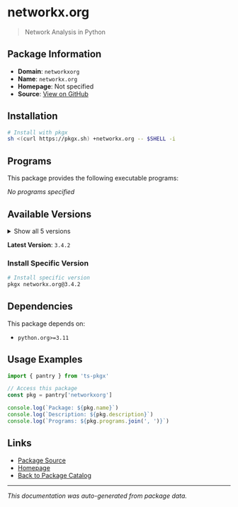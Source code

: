 # networkx.org

> Network Analysis in Python

## Package Information

- **Domain**: `networkxorg`
- **Name**: `networkx.org`
- **Homepage**: Not specified
- **Source**: [View on GitHub](https://github.com/pkgxdev/pantry/tree/main/projects/networkx.org/package.yml)

## Installation

```bash
# Install with pkgx
sh <(curl https://pkgx.sh) +networkx.org -- $SHELL -i
```

## Programs

This package provides the following executable programs:

*No programs specified*

## Available Versions

<details>
<summary>Show all 5 versions</summary>

- `3.4.2`, `3.4.1`, `3.4.0`, `3.3.0`, `3.2.1`

</details>

**Latest Version**: `3.4.2`

### Install Specific Version

```bash
# Install specific version
pkgx networkx.org@3.4.2
```

## Dependencies

This package depends on:

- `python.org>=3.11`

## Usage Examples

```typescript
import { pantry } from 'ts-pkgx'

// Access this package
const pkg = pantry['networkxorg']

console.log(`Package: ${pkg.name}`)
console.log(`Description: ${pkg.description}`)
console.log(`Programs: ${pkg.programs.join(', ')}`)
```

## Links

- [Package Source](https://github.com/pkgxdev/pantry/tree/main/projects/networkx.org/package.yml)
- [Homepage](#)
- [Back to Package Catalog](../package-catalog.md)

---

*This documentation was auto-generated from package data.*
